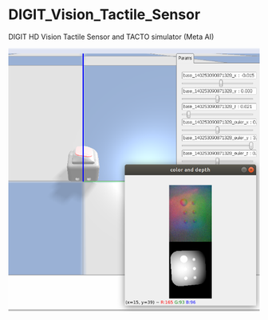 # DIGIT_Vision_Tactile_Sensor
DIGIT HD Vision Tactile Sensor and TACTO simulator (Meta AI)

<p align="center">
<img src="tacto_braille2.png"/>
</p>
